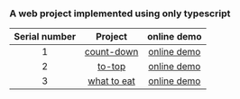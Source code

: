 
### A web project implemented using only typescript

| Serial number |                                            Project                                            |                                online demo                                 |
| :--: | :-------------------------------------------------------------------------------------------: | :----------------------------------------------------------------------: |
|  1   | [count-down](https://github.com/eveningwater/my-web-projects/tree/master/typescript/1/) | [online demo](https://www.eveningwater.com/my-web-projects/typescript/1/) |
|  2   | [to-top](https://github.com/eveningwater/my-web-projects/tree/master/typescript/2/) | [online  demo](https://www.eveningwater.com/my-web-projects/typescript/2/) |
|  3   | [what to eat](https://github.com/eveningwater/my-web-projects/tree/master/typescript/3/) | [online  demo](https://www.eveningwater.com/my-web-projects/typescript/3/) |